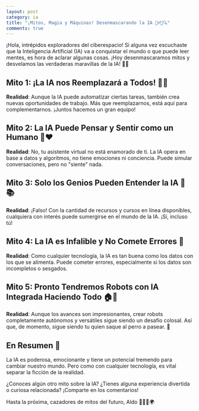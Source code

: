 ```yaml
---
layout: post
category: ia
title: "¡Mitos, Magia y Máquinas! Desenmascarando la IA 🧙‍♂️🤖🔍"
comments: true
---
```




¡Hola, intrépidos exploradores del ciberespacio! Si alguna vez escuchaste que la Inteligencia Artificial (IA) va a conquistar el mundo o que puede leer mentes, es hora de aclarar algunas cosas. ¡Hoy desenmascaramos mitos y desvelamos las verdaderas maravillas de la IA! 🎩✨

## Mito 1: ¡La IA nos Reemplazará a Todos! 🤖💼
**Realidad**: Aunque la IA puede automatizar ciertas tareas, también crea nuevas oportunidades de trabajo. Más que reemplazarnos, está aquí para complementarnos. ¡Juntos hacemos un gran equipo!

## Mito 2: La IA Puede Pensar y Sentir como un Humano 💭❤️
**Realidad**: No, tu asistente virtual no está enamorado de ti. La IA opera en base a datos y algoritmos, no tiene emociones ni conciencia. Puede simular conversaciones, pero no "siente" nada.

## Mito 3: Solo los Genios Pueden Entender la IA 🤯📚
**Realidad**: ¡Falso! Con la cantidad de recursos y cursos en línea disponibles, cualquiera con interés puede sumergirse en el mundo de la IA. ¡Sí, incluso tú!

## Mito 4: La IA es Infalible y No Comete Errores 🎯
**Realidad**: Como cualquier tecnología, la IA es tan buena como los datos con los que se alimenta. Puede cometer errores, especialmente si los datos son incompletos o sesgados.

## Mito 5: Pronto Tendremos Robots con IA Integrada Haciendo Todo 🏠🤖
**Realidad**: Aunque los avances son impresionantes, crear robots completamente autónomos y versátiles sigue siendo un desafío colosal. Así que, de momento, sigue siendo tu quien saque al perro a pasear. 🐶

## En Resumen 🌈

La IA es poderosa, emocionante y tiene un potencial tremendo para cambiar nuestro mundo. Pero como con cualquier tecnología, es vital separar la ficción de la realidad. 

¿Conoces algún otro mito sobre la IA? ¿Tienes alguna experiencia divertida o curiosa relacionada? ¡Comparte en los comentarios!

Hasta la próxima, cazadores de mitos del futuro,
Aldo 🧙‍♂️🤖🌍



